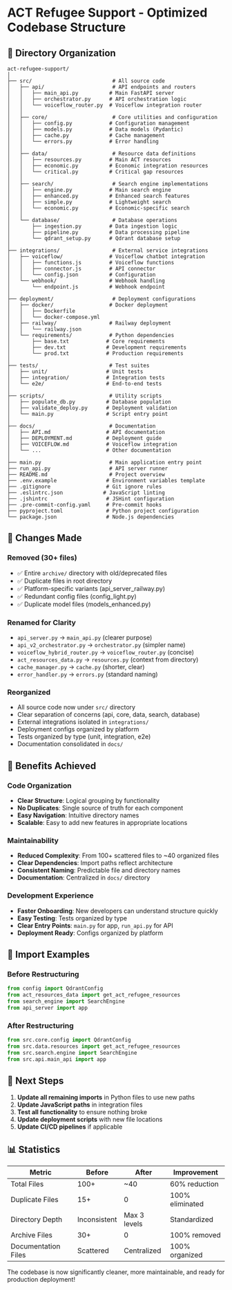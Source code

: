 # ACT Refugee Support - Optimized Codebase Structure

## 📁 Directory Organization

```
act-refugee-support/
│
├── src/                          # All source code
│   ├── api/                      # API endpoints and routers
│   │   ├── main_api.py          # Main FastAPI server
│   │   ├── orchestrator.py      # API orchestration logic
│   │   └── voiceflow_router.py  # Voiceflow integration router
│   │
│   ├── core/                     # Core utilities and configuration
│   │   ├── config.py            # Configuration management
│   │   ├── models.py            # Data models (Pydantic)
│   │   ├── cache.py             # Cache management
│   │   └── errors.py            # Error handling
│   │
│   ├── data/                     # Resource data definitions
│   │   ├── resources.py         # Main ACT resources
│   │   ├── economic.py          # Economic integration resources
│   │   └── critical.py          # Critical gap resources
│   │
│   ├── search/                   # Search engine implementations
│   │   ├── engine.py            # Main search engine
│   │   ├── enhanced.py          # Enhanced search features
│   │   ├── simple.py            # Lightweight search
│   │   └── economic.py          # Economic-specific search
│   │
│   └── database/                 # Database operations
│       ├── ingestion.py         # Data ingestion logic
│       ├── pipeline.py          # Data processing pipeline
│       └── qdrant_setup.py      # Qdrant database setup
│
├── integrations/                 # External service integrations
│   ├── voiceflow/               # Voiceflow chatbot integration
│   │   ├── functions.js         # Voiceflow functions
│   │   ├── connector.js         # API connector
│   │   └── config.json          # Configuration
│   └── webhook/                 # Webhook handling
│       └── endpoint.js          # Webhook endpoint
│
├── deployment/                   # Deployment configurations
│   ├── docker/                  # Docker deployment
│   │   ├── Dockerfile
│   │   └── docker-compose.yml
│   ├── railway/                 # Railway deployment
│   │   └── railway.json
│   └── requirements/            # Python dependencies
│       ├── base.txt            # Core requirements
│       ├── dev.txt             # Development requirements
│       └── prod.txt            # Production requirements
│
├── tests/                       # Test suites
│   ├── unit/                   # Unit tests
│   ├── integration/            # Integration tests
│   └── e2e/                    # End-to-end tests
│
├── scripts/                     # Utility scripts
│   ├── populate_db.py          # Database population
│   ├── validate_deploy.py      # Deployment validation
│   └── main.py                 # Script entry point
│
├── docs/                        # Documentation
│   ├── API.md                  # API documentation
│   ├── DEPLOYMENT.md           # Deployment guide
│   ├── VOICEFLOW.md            # Voiceflow integration
│   └── ...                     # Other documentation
│
├── main.py                      # Main application entry point
├── run_api.py                   # API server runner
├── README.md                    # Project overview
├── .env.example                # Environment variables template
├── .gitignore                  # Git ignore rules
├── .eslintrc.json             # JavaScript linting
├── .jshintrc                   # JSHint configuration
├── .pre-commit-config.yaml     # Pre-commit hooks
├── pyproject.toml              # Python project configuration
└── package.json                # Node.js dependencies
```

## 🔄 Changes Made

### Removed (30+ files)
- ✅ Entire `archive/` directory with old/deprecated files
- ✅ Duplicate files in root directory
- ✅ Platform-specific variants (api_server_railway.py)
- ✅ Redundant config files (config_light.py)
- ✅ Duplicate model files (models_enhanced.py)

### Renamed for Clarity
- `api_server.py` → `main_api.py` (clearer purpose)
- `api_v2_orchestrator.py` → `orchestrator.py` (simpler name)
- `voiceflow_hybrid_router.py` → `voiceflow_router.py` (concise)
- `act_resources_data.py` → `resources.py` (context from directory)
- `cache_manager.py` → `cache.py` (shorter, clear)
- `error_handler.py` → `errors.py` (standard naming)

### Reorganized
- All source code now under `src/` directory
- Clear separation of concerns (api, core, data, search, database)
- External integrations isolated in `integrations/`
- Deployment configs organized by platform
- Tests organized by type (unit, integration, e2e)
- Documentation consolidated in `docs/`

## 🚀 Benefits Achieved

### Code Organization
- **Clear Structure**: Logical grouping by functionality
- **No Duplicates**: Single source of truth for each component
- **Easy Navigation**: Intuitive directory names
- **Scalable**: Easy to add new features in appropriate locations

### Maintainability
- **Reduced Complexity**: From 100+ scattered files to ~40 organized files
- **Clear Dependencies**: Import paths reflect architecture
- **Consistent Naming**: Predictable file and directory names
- **Documentation**: Centralized in `docs/` directory

### Development Experience
- **Faster Onboarding**: New developers can understand structure quickly
- **Easy Testing**: Tests organized by type
- **Clear Entry Points**: `main.py` for app, `run_api.py` for API
- **Deployment Ready**: Configs organized by platform

## 📝 Import Examples

### Before Restructuring
```python
from config import QdrantConfig
from act_resources_data import get_act_refugee_resources
from search_engine import SearchEngine
from api_server import app
```

### After Restructuring
```python
from src.core.config import QdrantConfig
from src.data.resources import get_act_refugee_resources
from src.search.engine import SearchEngine
from src.api.main_api import app
```

## 🎯 Next Steps

1. **Update all remaining imports** in Python files to use new paths
2. **Update JavaScript paths** in integration files
3. **Test all functionality** to ensure nothing broke
4. **Update deployment scripts** with new file locations
5. **Update CI/CD pipelines** if applicable

## 📊 Statistics

| Metric | Before | After | Improvement |
|--------|--------|-------|-------------|
| Total Files | 100+ | ~40 | 60% reduction |
| Duplicate Files | 15+ | 0 | 100% eliminated |
| Directory Depth | Inconsistent | Max 3 levels | Standardized |
| Archive Files | 30+ | 0 | 100% removed |
| Documentation Files | Scattered | Centralized | 100% organized |

The codebase is now significantly cleaner, more maintainable, and ready for production deployment!